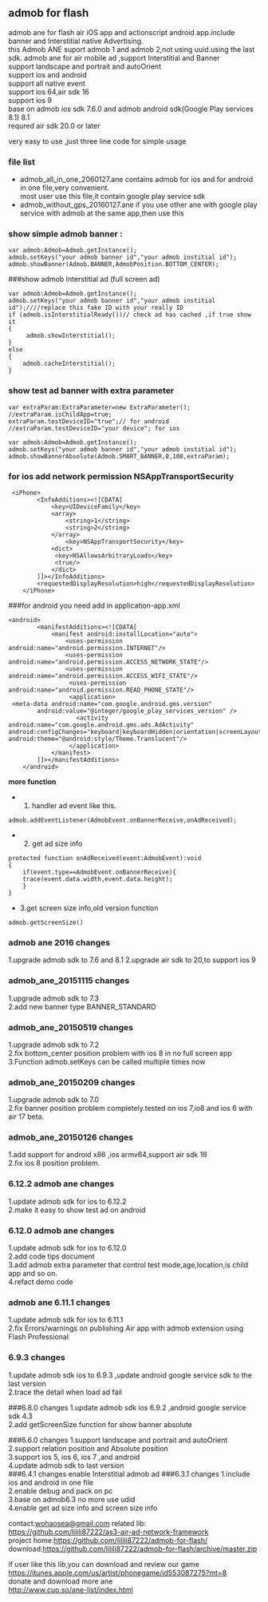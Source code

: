 admob for flash 
------
admob ane for flash air iOS app and actionscript android app.include banner and Interstitial native Advertising.<br/>
this Admob ANE suport admob 1 and admob 2,not using uuid.using the last sdk.
admob ane for air mobile ad ,support Interstitial and Banner<br/>
support  landscape and portrait  and autoOrient<br/>
support ios and android<br/>
support all native event<br/>
support ios 64,air sdk 16 <br/>
support ios 9<br/>
base on admob ios sdk 7.6.0 and admob android sdk(Google Play services 8.1) 8.1<br/>
requred  air sdk 20.0 or later <br/>


very easy to use ,just three line code for simple usage<br/>

### file list 
 - admob_all_in_one_2060127.ane  contains admob for ios and for android in one file,very convenient.<br/>most user use this file,it contain google play service sdk<br/>
 - admob_without_gps_20160127.ane   if you use other ane with google play service with admob at the same app,then use this<br/>

### show simple admob banner :
```
var admob:Admob=Admob.getInstance();
admob.setKeys("your admob banner id","your admob institial id");
admob.showBanner(Admob.BANNER,AdmobPosition.BOTTOM_CENTER);
```

###show admob  Interstitial ad (full screen ad)
```
var admob:Admob=Admob.getInstance();
admob.setKeys("your admob banner id","your admob institial id");////replace this fake ID with your really ID
if (admob.isInterstitialReady())// check ad has cached ,if true show it
{
     admob.showInterstitial();
}
else
{
    admob.cacheInterstitial();
}
```
### show test ad banner with extra parameter 
```
var extraParam:ExtraParameter=new ExtraParameter();
//extraParam.isChildApp=true;
extraParam.testDeviceID="true";// for android
//extraParam.testDeviceID="your device"; for ios 

var admob:Admob=Admob.getInstance();
admob.setKeys("your admob banner id","your admob institial id");
admob.showBannerAbsolute(Admob.SMART_BANNER,0,100,extraParam);
```

### for ios add network permission NSAppTransportSecurity
```
 <iPhone>
        <InfoAdditions><![CDATA[
			<key>UIDeviceFamily</key>
			<array>
				<string>1</string>
				<string>2</string>
			</array>
				<key>NSAppTransportSecurity</key>
			<dict>
			 <key>NSAllowsArbitraryLoads</key>
			 <true/>
			</dict>
		]]></InfoAdditions>
        <requestedDisplayResolution>high</requestedDisplayResolution>
    </iPhone>
```
###for android  you need add in application-app.xml
```
<android>
        <manifestAdditions><![CDATA[
			<manifest android:installLocation="auto">
			    <uses-permission android:name="android.permission.INTERNET"/>
			    <uses-permission android:name="android.permission.ACCESS_NETWORK_STATE"/>
			    <uses-permission android:name="android.permission.ACCESS_WIFI_STATE"/>
			     <uses-permission android:name="android.permission.READ_PHONE_STATE"/>
			     <application>
 <meta-data android:name="com.google.android.gms.version"
        android:value="@integer/google_play_services_version" />
			  	   <activity android:name="com.google.android.gms.ads.AdActivity" android:configChanges="keyboard|keyboardHidden|orientation|screenLayout|uiMode|screenSize|smallestScreenSize" android:theme="@android:style/Theme.Translucent"/>
			     </application>
			</manifest>
		]]></manifestAdditions>
    </android>
```

**more function**
- 1. handler  ad event  like this.
```
admob.addEventListener(AdmobEvent.onBannerReceive,onAdReceived);
```
- 2. get ad size info
```
protected function onAdReceived(event:AdmobEvent):void
{
    if(event.type==AdmobEvent.onBannerReceive){
	trace(event.data.width,event.data.height);
    }
}
```
- 3.get screen size info,old version function
```
admob.getScreenSize()

```

### admob ane 2016 changes
1.upgrade admob sdk to 7.6 and 8.1
2.upgrade air sdk to 20,to support ios 9

### admob_ane_20151115 changes
1.upgrade admob sdk to 7.3<br/>
2.add new banner type BANNER_STANDARD

### admob_ane_20150519 changes
1.upgrade admob sdk to 7.2<br/>
2.fix bottom_center position problem with ios 8 in no full screen app
3.Function  admob.setKeys can be called multiple times now

### admob_ane_20150209 changes
1.upgrade admob sdk to 7.0<br/>
2.fix banner position problem completely.tested on ios 7,io8 and ios 6 with air 17 beta.

### admob_ane_20150126 changes
1.add support for android x86 ,ios armv64,support air sdk 16<br/>
2.fix ios 8 position problem.

### 6.12.2 admob ane changes
1.update admob sdk for ios to 6.12.2 <br/>
2.make it easy to show test ad on android<br/>

### 6.12.0 admob ane changes
1.update admob sdk for ios to 6.12.0 <br/>
2.add code tips document<br/>
3.add admob extra parameter that control test mode,age,location,is child app and so on. <br/>
4.refact demo code<br/>

### admob ane 6.11.1 changes
1.update admob sdk for ios to 6.11.1<br/>
2.fix Errors/warnings on publishing Air app with admob extension using Flash Professional

### 6.9.3 changes
1.update admob sdk ios to 6.9.3 ,update android google service sdk to the last version<br/>
2.trace the detail when load ad fail<br/>

###6.8.0 changes
1.update admob sdk ios 6.9.2 ,android google service sdk 4.3<br/>
2.add getScreenSize function for show banner absolute<br/>

###6.6.0 changes
1.support  landscape and portrait  and autoOrient<br/>
2.support relation position and Absolute position<br/>
3.support ios 5, ios 6, ios 7 ,and android<br/>
4.update admob sdk to last version<br/>
###6.4.1 changes
enable Interstitial admob ad 
###6.3.1 changes
1.include ios and android in one file<br/>
2.enable debug and pack on pc<br/>
3.base on admob6.3 no more use udid<br/>
4.enable get ad size info and screen size info<br/>

contact:wohaosea@gmail.com
related lib: https://github.com/lilili87222/as3-air-ad-network-framework<br/>
project home:https://github.com/lilili87222/admob-for-flash/ <br />
download:https://github.com/lilili87222/admob-for-flash/archive/master.zip

if user like this lib,you can download and review our game <br/>
https://itunes.apple.com/us/artist/phonegame/id553087275?mt=8 <br/>
donate and download more ane  <br/>
http://www.cuo.so/ane-list/index.html  <br/>
